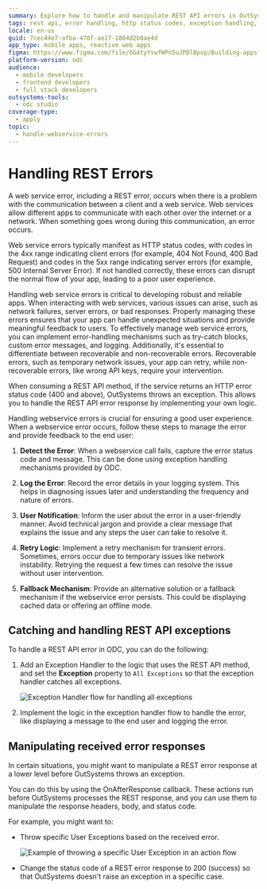 ```yaml
---
summary: Explore how to handle and manipulate REST API errors in OutSystems Developer Cloud (ODC) by using exception handlers and the OnAfterResponse callback.
tags: rest api, error handling, http status codes, exception handling, user experience
locale: en-us
guid: 7cec44e7-afba-470f-ae17-1804d2b0ae4d
app_type: mobile apps, reactive web apps
figma: https://www.figma.com/file/6G4tyYswfWPn5uJPDlBpvp/Building-apps?type=design&node-id=3213%3A21333&t=ZwHw8hXeFhwYsO5V-1
platform-version: odc
audience:
  - mobile developers
  - frontend developers
  - full stack developers
outsystems-tools:
  - odc studio
coverage-type:
  - apply
topic:
  - handle-webservice-errors
---
```


# Handling REST Errors

A web service error, including a REST error, occurs when there is a problem with the communication between a client and a web service. Web services allow different apps to communicate with each other over the internet or a network. When something goes wrong during this communication, an error occurs.

Web service errors typically manifest as HTTP status codes, with codes in the 4xx range indicating client errors (for example, 404 Not Found, 400 Bad Request) and codes in the 5xx range indicating server errors (for example, 500 Internal Server Error). If not handled correctly, these errors can disrupt the normal flow of your app, leading to a poor user experience.

Handling web service errors is critical to developing robust and reliable apps. When interacting with web services, various issues can arise, such as network failures, server errors, or bad responses. Properly managing these errors ensures that your app can handle unexpected situations and provide meaningful feedback to users. To effectively manage web service errors, you can implement error-handling mechanisms such as try-catch blocks, custom error messages, and logging. Additionally, it's essential to differentiate between recoverable and non-recoverable errors. Recoverable errors, such as temporary network issues, your app can retry, while non-recoverable errors, like wrong API keys, require your intervention.

When consuming a REST API method, if the service returns an HTTP error status code (400 and above), OutSystems throws an exception. This allows you to handle the REST API error response by implementing your own logic.

Handling webservice errors is crucial for ensuring a good user experience. When a webservice error occurs, follow these steps to manage the error and provide feedback to the end user:

1. **Detect the Error**: When a webservice call fails, capture the error status code and message. This can be done using exception handling mechanisms provided by ODC.

1. **Log the Error**: Record the error details in your logging system. This helps in diagnosing issues later and understanding the frequency and nature of errors.

1. **User Notification**: Inform the user about the error in a user-friendly manner. Avoid technical jargon and provide a clear message that explains the issue and any steps the user can take to resolve it.

1. **Retry Logic**: Implement a retry mechanism for transient errors. Sometimes, errors occur due to temporary issues like network instability. Retrying the request a few times can resolve the issue without user intervention.

1. **Fallback Mechanism**: Provide an alternative solution or a fallback mechanism if the webservice error persists. This could be displaying cached data or offering an offline mode.

## Catching and handling REST API exceptions

To handle a REST API error in ODC, you can do the following:

1. Add an Exception Handler to the logic that uses the REST API method, and set the **Exception** property to `All Exceptions` so that the exception handler catches all exceptions.

    ![Exception Handler flow for handling all exceptions](images/ss-flow-allexceptions.png "Exception Handler flow for handling all exceptions")

1. Implement the logic in the exception handler flow to handle the error, like displaying a message to the end user and logging the error.

## Manipulating received error responses

In certain situations, you might want to manipulate a REST error response at a lower level before OutSystems throws an exception.

You can do this by using the OnAfterResponse callback. These actions run before OutSystems processes the REST response, and you can use them to manipulate the response headers, body, and status code.

For example, you might want to:

* Throw specific User Exceptions based on the received error.

    ![Example of throwing a specific User Exception in an action flow](images/ss-rest-handle-errors.png "Example of throwing a specific User Exception in an action flow")

* Change the status code of a REST error response to 200 (success) so that OutSystems doesn't raise an exception in a specific case.
